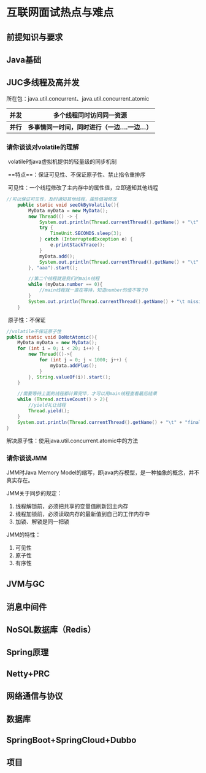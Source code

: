 # 互联网面试热点与难点

## 前提知识与要求



## Java基础

## JUC多线程及高并发

所在包：java.util.concurrent、java.util.concurrent.atomic

| **并发** | **多个线程同时访问同一资源**                |
| :------- | ------------------------------------------- |
| **并行** | **多事情同一时间，同时进行（一边….一边…）** |

### 请你谈谈对volatile的理解

​	volatile时java虚拟机提供的轻量级的同步机制

​	==特点==：保证可见性、不保证原子性、禁止指令重排序

​	可见性：一个线程修改了主内存中的属性值，立即通知其他线程

```java
//可以保证可见性，及时通知其他线程，属性值被修改
    public static void seeOkByVolatile(){
        MyData myData = new MyData();
        new Thread(() -> {
            System.out.println(Thread.currentThread().getName() + "\t" + "come in");
            try {
                TimeUnit.SECONDS.sleep(3);
            } catch (InterruptedException e) {
                e.printStackTrace();
            }
            myData.add();
            System.out.println(Thread.currentThread().getName() + "\t" + "updated number value: " + myData.number);
        }, "aaa").start();

        //第二个线程就是我们的main线程
        while (myData.number == 0){
            //main线程就一直在等待，知道number的值不等于0
        }
        System.out.println(Thread.currentThread().getName() + "\t mission is over, " + "main get value: " + myData.number);
    }
```

​	原子性：不保证

```java
//volatile不保证原子性
public static void DoNotAtomic(){
    MyData myData = new MyData();
    for (int i = 0; i < 20; i++) {
        new Thread(()->{
            for (int j = 0; j < 1000; j++) {
                myData.addPlus();
            }
        }, String.valueOf(i)).start();
    }

    //需要等待上面的线程都计算完毕，才可以用main线程查看最后结果
    while (Thread.activeCount() > 2){
        //yield礼让线程
        Thread.yield();
    }
    System.out.println(Thread.currentThread().getName() + "\t" + "finally number value" + myData.number);
}
```

解决原子性：使用java.util.concurrent.atomic中的方法



### 请你谈谈JMM

JMM时Java Memory Model的缩写，即java内存模型，是一种抽象的概念，并不真实存在。

JMM关于同步的规定：

1. 线程解锁前，必须把共享的变量值刷新回主内存
2. 线程加锁前，必须读取内存的最新值到自己的工作内存中
3. 加锁、解锁是同一把锁 

JMM的特性：

1. 可见性
2. 原子性
3. 有序性

## JVM与GC

## 消息中间件

## NoSQL数据库（Redis）

## Spring原理

## Netty+PRC

## 网络通信与协议

## 数据库

## SpringBoot+SpringCloud+Dubbo

## 项目



